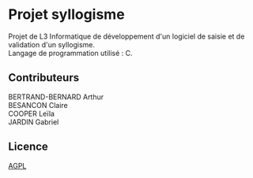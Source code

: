 # Projet syllogisme

Projet de L3 Informatique de développement d'un logiciel de saisie et de validation d'un syllogisme.\
Langage de programmation utilisé : C.

## Contributeurs

BERTRAND-BERNARD Arthur\
BESANCON Claire\
COOPER Leïla\
JARDIN Gabriel

## Licence

[AGPL](https://choosealicense.com/licenses/agpl-3.0/)



